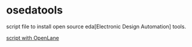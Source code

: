 # osedatools
script file to install open source eda[Electronic Design Automation] tools.

[script with OpenLane](https://github.com/zakirhussainoseda/osedatools/blob/main/oseda_withOpenLane.sh)
